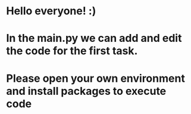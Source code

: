 # Hello everyone! :)
# In the main.py we can add and edit the code for the first task.
# Please open your own environment and install packages to execute code

